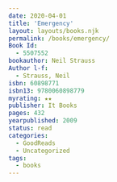 ```yaml
---
date: 2020-04-01
title: 'Emergency'
layout: layouts/books.njk
permalink: /books/emergency/
Book Id:
  - 5507552
bookauthor: Neil Strauss
Author l-f:
  - Strauss, Neil
isbn: 60898771
isbn13: 9780060898779
myrating: ★★
publisher: It Books
pages: 432
yearpublished: 2009
status: read
categories:
  - GoodReads
  - Uncategorized
tags:
  - books
---
```

